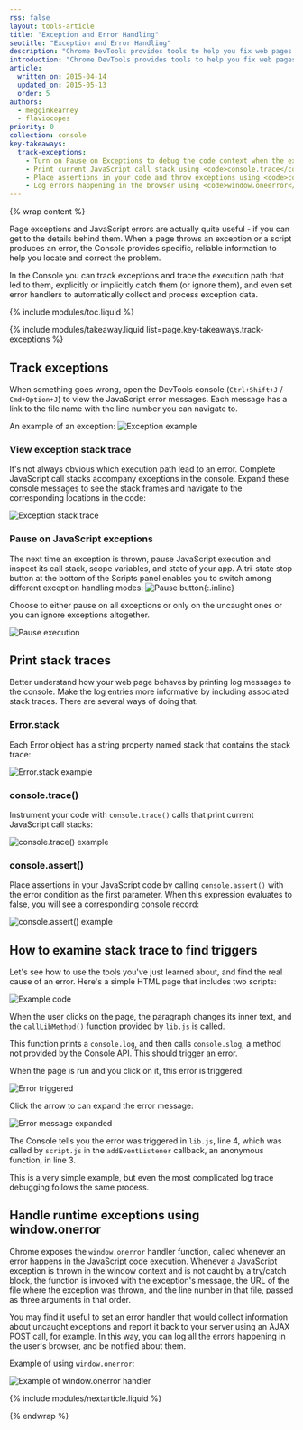 ```yaml
---
rss: false
layout: tools-article
title: "Exception and Error Handling"
seotitle: "Exception and Error Handling"
description: "Chrome DevTools provides tools to help you fix web pages throwing exceptions and debug errors in your JavaScript."
introduction: "Chrome DevTools provides tools to help you fix web pages throwing exceptions and debug errors in your JavaScript."
article:
  written_on: 2015-04-14
  updated_on: 2015-05-13
  order: 5
authors:
  - megginkearney
  - flaviocopes
priority: 0
collection: console
key-takeaways:
  track-exceptions:
    - Turn on Pause on Exceptions to debug the code context when the exception triggered.
    - Print current JavaScript call stack using <code>console.trace</code>.
    - Place assertions in your code and throw exceptions using <code>console.assert()</code>.
    - Log errors happening in the browser using <code>window.oneerror</code>.
---
```

{% wrap content %}

Page exceptions and JavaScript errors are actually quite useful - if you can get to the details behind them. When a page throws an exception or a script produces an error, the Console provides specific, reliable information to help you locate and correct the problem. 

In the Console you can track exceptions and trace the execution path that led to them, explicitly or implicitly catch them (or ignore them), and even set error handlers to automatically collect and process exception data.

{% include modules/toc.liquid %}

{% include modules/takeaway.liquid list=page.key-takeaways.track-exceptions %}

## Track exceptions

When something goes wrong, open the DevTools console (`Ctrl+Shift+J` / `Cmd+Option+J`) to view the JavaScript error messages.
Each message has a link to the file name with the line number you can navigate to.

An example of an exception:
![Exception example](images/track-exceptions-tracking-exceptions.jpg)

### View exception stack trace

It's not always obvious which execution path lead to an error.
Complete JavaScript call stacks accompany exceptions in the console.
Expand these console messages to see the stack frames and navigate to the corresponding locations in the code:

![Exception stack trace](images/track-exceptions-exception-stack-trace.jpg)

### Pause on JavaScript exceptions

The next time an exception is thrown,
pause JavaScript execution and inspect its call stack,
scope variables, and state of your app.
A tri-state stop button at the bottom of the Scripts panel enables you to switch among different exception handling modes: ![Pause button](images/track-exceptions-pause-gray.png){:.inline}

Choose to either pause on all exceptions or only on the uncaught ones or you can ignore exceptions altogether.

![Pause execution](images/track-exceptions-pause-execution.jpg)

## Print stack traces

Better understand how your web page behaves
by printing log messages to the console.
Make the log entries more informative by including associated stack traces. There are several ways of doing that.

### Error.stack
Each Error object has a string property named stack that contains the stack trace:

![Error.stack example](images/track-exceptions-error-stack.jpg)

### console.trace()

Instrument your code with `console.trace()` calls that print current JavaScript call stacks:

![console.trace() example](images/track-exceptions-console-trace.jpg)

### console.assert()

Place assertions in your JavaScript code by calling `console.assert()`
with the error condition as the first parameter.
When this expression evaluates to false,
you will see a corresponding console record:

![console.assert() example](images/track-exceptions-console-assert.jpg)

## How to examine stack trace to find triggers

Let's see how to use the tools you've just learned about,
and find the real cause of an error.
Here's a simple HTML page that includes two scripts:

![Example code](images/track-exceptions-example-code.png)

When the user clicks on the page,
the paragraph changes its inner text,
and the `callLibMethod()` function provided by `lib.js` is called.

This function prints a `console.log`,
and then calls `console.slog`,
a method not provided by the Console API.
This should trigger an error.

When the page is run and you click on it,
this error is triggered:

![Error triggered](images/track-exceptions-example-error-triggered.png)

Click the arrow to can expand the error message:

![Error message expanded](images/track-exceptions-example-error-message-expanded.png)

The Console tells you the error was triggered in `lib.js`, line 4,
which was called by `script.js` in the `addEventListener` callback,
an anonymous function, in line 3.

This is a very simple example,
but even the most complicated log trace debugging follows the same process.

## Handle runtime exceptions using window.onerror

Chrome exposes the `window.onerror` handler function,
called whenever an error happens in the JavaScript code execution.
Whenever a JavaScript exception is thrown in the window context and
is not caught by a try/catch block,
the function is invoked with the exception's message,
the URL of the file where the exception was thrown,
and the line number in that file,
passed as three arguments in that order.

You may find it useful to set an error handler that would collect information about uncaught exceptions and report it back to your server using an AJAX POST call, for example. In this way, you can log all the errors happening in the user's browser, and be notified about them.

Example of using `window.onerror`:

![Example of window.onerror handler](images/runtime-exceptions-window-onerror.jpg)

{% include modules/nextarticle.liquid %}

{% endwrap %}
